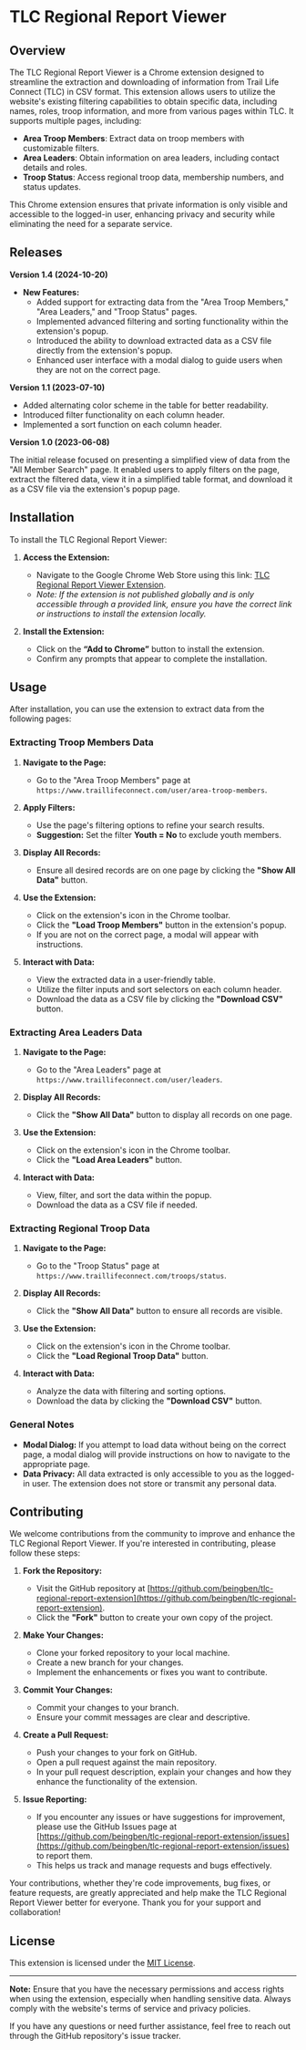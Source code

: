 # TLC Regional Report Viewer

## Overview

The TLC Regional Report Viewer is a Chrome extension designed to streamline the extraction and downloading of information from Trail Life Connect (TLC) in CSV format. This extension allows users to utilize the website's existing filtering capabilities to obtain specific data, including names, roles, troop information, and more from various pages within TLC. It supports multiple pages, including:

- **Area Troop Members**: Extract data on troop members with customizable filters.
- **Area Leaders**: Obtain information on area leaders, including contact details and roles.
- **Troop Status**: Access regional troop data, membership numbers, and status updates.

This Chrome extension ensures that private information is only visible and accessible to the logged-in user, enhancing privacy and security while eliminating the need for a separate service.

## Releases

**Version 1.4 (2024-10-20)**

- **New Features:**
  - Added support for extracting data from the "Area Troop Members," "Area Leaders," and "Troop Status" pages.
  - Implemented advanced filtering and sorting functionality within the extension's popup.
  - Introduced the ability to download extracted data as a CSV file directly from the extension's popup.
  - Enhanced user interface with a modal dialog to guide users when they are not on the correct page.

**Version 1.1 (2023-07-10)**

- Added alternating color scheme in the table for better readability.
- Introduced filter functionality on each column header.
- Implemented a sort function on each column header.

**Version 1.0 (2023-06-08)**

The initial release focused on presenting a simplified view of data from the "All Member Search" page. It enabled users to apply filters on the page, extract the filtered data, view it in a simplified table format, and download it as a CSV file via the extension's popup page.

## Installation

To install the TLC Regional Report Viewer:

1. **Access the Extension:**
   - Navigate to the Google Chrome Web Store using this link: [TLC Regional Report Viewer Extension](https://chromewebstore.google.com/detail/tlc-regional-report-viewe/iipjolkbefloigjhmikgkpjliemaploj).
   - *Note: If the extension is not published globally and is only accessible through a provided link, ensure you have the correct link or instructions to install the extension locally.*

2. **Install the Extension:**
   - Click on the **“Add to Chrome”** button to install the extension.
   - Confirm any prompts that appear to complete the installation.

## Usage

After installation, you can use the extension to extract data from the following pages:

### **Extracting Troop Members Data**

1. **Navigate to the Page:**
   - Go to the "Area Troop Members" page at `https://www.traillifeconnect.com/user/area-troop-members`.

2. **Apply Filters:**
   - Use the page's filtering options to refine your search results.
   - **Suggestion:** Set the filter **Youth = No** to exclude youth members.

3. **Display All Records:**
   - Ensure all desired records are on one page by clicking the **"Show All Data"** button.

4. **Use the Extension:**
   - Click on the extension's icon in the Chrome toolbar.
   - Click the **"Load Troop Members"** button in the extension's popup.
   - If you are not on the correct page, a modal will appear with instructions.

5. **Interact with Data:**
   - View the extracted data in a user-friendly table.
   - Utilize the filter inputs and sort selectors on each column header.
   - Download the data as a CSV file by clicking the **"Download CSV"** button.

### **Extracting Area Leaders Data**

1. **Navigate to the Page:**
   - Go to the "Area Leaders" page at `https://www.traillifeconnect.com/user/leaders`.

2. **Display All Records:**
   - Click the **"Show All Data"** button to display all records on one page.

3. **Use the Extension:**
   - Click on the extension's icon in the Chrome toolbar.
   - Click the **"Load Area Leaders"** button.

4. **Interact with Data:**
   - View, filter, and sort the data within the popup.
   - Download the data as a CSV file if needed.

### **Extracting Regional Troop Data**

1. **Navigate to the Page:**
   - Go to the "Troop Status" page at `https://www.traillifeconnect.com/troops/status`.

2. **Display All Records:**
   - Click the **"Show All Data"** button to ensure all records are visible.

3. **Use the Extension:**
   - Click on the extension's icon in the Chrome toolbar.
   - Click the **"Load Regional Troop Data"** button.

4. **Interact with Data:**
   - Analyze the data with filtering and sorting options.
   - Download the data by clicking the **"Download CSV"** button.

### **General Notes**

- **Modal Dialog:** If you attempt to load data without being on the correct page, a modal dialog will provide instructions on how to navigate to the appropriate page.
- **Data Privacy:** All data extracted is only accessible to you as the logged-in user. The extension does not store or transmit any personal data.

## Contributing

We welcome contributions from the community to improve and enhance the TLC Regional Report Viewer. If you're interested in contributing, please follow these steps:

1. **Fork the Repository:**
   - Visit the GitHub repository at [https://github.com/beingben/tlc-regional-report-extension](https://github.com/beingben/tlc-regional-report-extension).
   - Click the **"Fork"** button to create your own copy of the project.

2. **Make Your Changes:**
   - Clone your forked repository to your local machine.
   - Create a new branch for your changes.
   - Implement the enhancements or fixes you want to contribute.

3. **Commit Your Changes:**
   - Commit your changes to your branch.
   - Ensure your commit messages are clear and descriptive.

4. **Create a Pull Request:**
   - Push your changes to your fork on GitHub.
   - Open a pull request against the main repository.
   - In your pull request description, explain your changes and how they enhance the functionality of the extension.

5. **Issue Reporting:**
   - If you encounter any issues or have suggestions for improvement, please use the GitHub Issues page at [https://github.com/beingben/tlc-regional-report-extension/issues](https://github.com/beingben/tlc-regional-report-extension/issues) to report them.
   - This helps us track and manage requests and bugs effectively.

Your contributions, whether they're code improvements, bug fixes, or feature requests, are greatly appreciated and help make the TLC Regional Report Viewer better for everyone. Thank you for your support and collaboration!

## License

This extension is licensed under the [MIT License](LICENSE.md).

---

**Note:** Ensure that you have the necessary permissions and access rights when using the extension, especially when handling sensitive data. Always comply with the website's terms of service and privacy policies.

If you have any questions or need further assistance, feel free to reach out through the GitHub repository's issue tracker.
